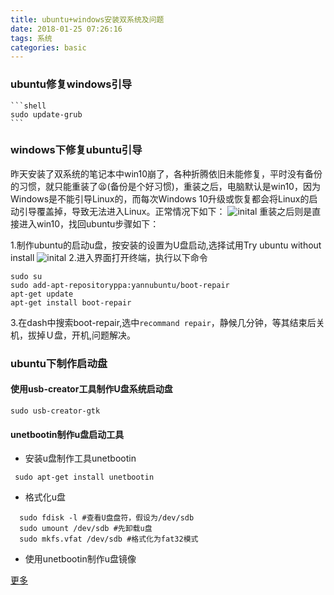 ```yaml
---
title: ubuntu+windows安装双系统及问题
date: 2018-01-25 07:26:16
tags: 系统
categories: basic
---
```

### ubuntu修复windows引导
    ```shell
    sudo update-grub
    ```
### windows下修复ubuntu引导
  昨天安装了双系统的笔记本中win10崩了，各种折腾依旧未能修复，平时没有备份的习惯，就只能重装了:tired_face:(备份是个好习惯)，重装之后，电脑默认是win10，因为Windows是不能引导Linux的，而每次Windows 10升级或恢复都会将Linux的启动引导覆盖掉，导致无法进入Linux。正常情况下如下：
  ![inital](https://raw.githubusercontent.com/Vaniot-s/picture/master/system/ubuntu%2Bwindows/inital.PNG)
  重装之后则是直接进入win10，找回ubuntu步骤如下：
  <!--more-->
  1.制作ubuntu的启动u盘，按安装的设置为U盘启动,选择试用Try ubuntu without install
  ![inital](https://raw.githubusercontent.com/Vaniot-s/picture/master/system/ubuntu%2Bwindows/usb.PNG)
  2.进入界面打开终端，执行以下命令
  ```shell
  sudo su
  sudo add-apt-repositoryppa:yannubuntu/boot-repair
  apt-get update
  apt-get install boot-repair
  ```
  3.在dash中搜索boot-repair,选中`recommand repair`，静候几分钟，等其结束后关机，拔掉Ｕ盘，开机,问题解决。
### ubuntu下制作启动盘
#### 使用usb-creator工具制作U盘系统启动盘
  ```shell
  sudo usb-creator-gtk
  ```
#### unetbootin制作u盘启动工具
 - 安装u盘制作工具unetbootin
  ```shell
   sudo apt-get install unetbootin
  ```
  - 格式化u盘
  ```shell
    sudo fdisk -l #查看U盘盘符，假设为/dev/sdb
    sudo umount /dev/sdb #先卸载u盘
    sudo mkfs.vfat /dev/sdb #格式化为fat32模式
  ```
  - 使用unetbootin制作u盘镜像

[更多](http://www.linuxidc.com/Linux/2017-11/148278.htm)